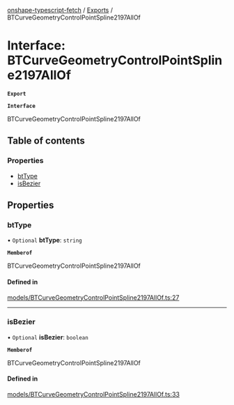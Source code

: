 [onshape-typescript-fetch](../README.md) / [Exports](../modules.md) / BTCurveGeometryControlPointSpline2197AllOf

# Interface: BTCurveGeometryControlPointSpline2197AllOf

**`Export`**

**`Interface`**

BTCurveGeometryControlPointSpline2197AllOf

## Table of contents

### Properties

- [btType](BTCurveGeometryControlPointSpline2197AllOf.md#bttype)
- [isBezier](BTCurveGeometryControlPointSpline2197AllOf.md#isbezier)

## Properties

### btType

• `Optional` **btType**: `string`

**`Memberof`**

BTCurveGeometryControlPointSpline2197AllOf

#### Defined in

[models/BTCurveGeometryControlPointSpline2197AllOf.ts:27](https://github.com/toebes/onshape-typescript-fetch/blob/3e11ae1/models/BTCurveGeometryControlPointSpline2197AllOf.ts#L27)

___

### isBezier

• `Optional` **isBezier**: `boolean`

**`Memberof`**

BTCurveGeometryControlPointSpline2197AllOf

#### Defined in

[models/BTCurveGeometryControlPointSpline2197AllOf.ts:33](https://github.com/toebes/onshape-typescript-fetch/blob/3e11ae1/models/BTCurveGeometryControlPointSpline2197AllOf.ts#L33)
